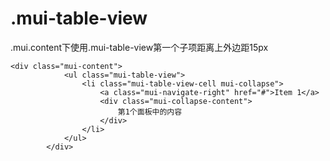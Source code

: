 # .mui-table-view

.mui.content下使用.mui-table-view第一个子项距离上外边距15px
```
<div class="mui-content">
			<ul class="mui-table-view">
				<li class="mui-table-view-cell mui-collapse">
					<a class="mui-navigate-right" href="#">Item 1</a>
					<div class="mui-collapse-content">
						第1个面板中的内容
					</div>
				</li>
			</ul>
		</div>
```
